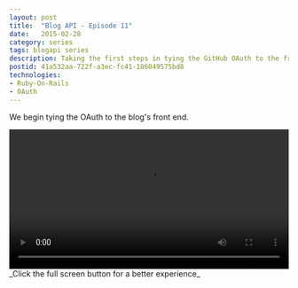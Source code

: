 ```yaml
---
layout: post
title:  "Blog API - Episode 11"
date:   2015-02-28
category: series
tags: blogapi series
description: Taking the first steps in tying the GitHub OAuth to the front end
postid: 41a532aa-722f-a3ec-fc41-186049575bd8
technologies:
- Ruby-On-Rails
- OAuth
---
```


We begin tying the OAuth to the blog's front end.

<video style="width:100%;" controls>
	<source src="http://videos.quarrantine.com:8000?name=blogapi11.mp4" type="video/mp4">
</video>
_Click the full screen button for a better experience_
